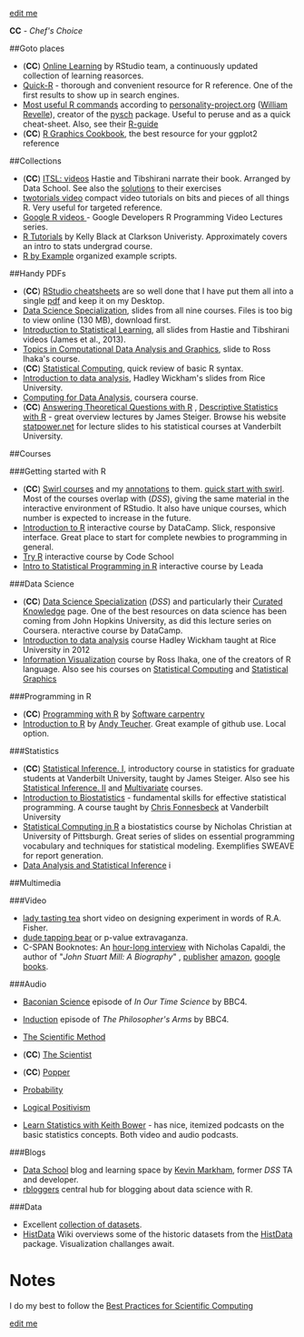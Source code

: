 [edit me](https://github.com/andkov/psy532/edit/master/resources.md)  

**CC** - *Chef's Choice*   

##Goto places 
- (**CC**) [Online Learning](http://www.rstudio.com/resources/training/online-learning/) by RStudio team,  a continuously updated collection of learning reasorces.    
- [Quick-R](http://www.statmethods.net/) - thorough and convenient resource for R reference. One of the first results to show up in search engines.   
- [Most useful R commands](http://www.personality-project.org/r/r.commands.html) according to [personality-project.org](http://www.personality-project.org/index.html) ([William Revelle](http://www.personality-project.org/revelle.html)), creator of the [pysch]() package. Useful to peruse and as a quick cheat-sheet. Also, see their [R-guide](http://personality-project.org/r/r.guide.html)
- (**CC**) [R Graphics Cookbook](http://www.cookbook-r.com/), the best resource for your ggplot2 reference



##Collections
- (**CC**) [ITSL: videos](http://www.r-bloggers.com/in-depth-introduction-to-machine-learning-in-15-hours-of-expert-videos/) Hastie and Tibshirani narrate their book.  Arranged by Data School. See also the [solutions](http://blog.princehonest.com/stat-learning/) to their exercises
- [twotorials video](http://www.twotorials.com/) compact video tutorials on bits and pieces of all things R. Very useful for targeted reference. 
- [Google R videos ](http://www.r-bloggers.com/google-developers-r-programming-video-lectures/) - Google Developers R Programming Video Lectures series. 
- [R Tutorials](http://www.cyclismo.org/tutorial/R/) by Kelly Black at Clarkson Univeristy. Approximately covers an intro to stats undergrad course.   
- [R by Example](http://www.mayin.org/ajayshah/KB/R/) organized example scripts.  


##Handy PDFs
- (**CC**) [RStudio cheatsheets](http://www.rstudio.com/resources/cheatsheets/) are so well done that I have put them all into a single [pdf](./materials/pdf/R_Studio_Cheat_Sheets.pdf) and keep it on my Desktop.   
- [Data Science Specialization](https://drive.google.com/file/d/0B8KlNxv-FHyjQ0R1QUM0cE4tQm8/view),  slides from all nine courses. Files is too big to view online (130 MB), download first.          
- [Introduction to Statistical Learning](https://drive.google.com/file/d/0B8KlNxv-FHyjSzJtWWw1NXNYSE0/view),  all slides  from Hastie and Tibshirani videos (James et al., 2013).    
- [Topics in Computational Data Analysis and Graphics](https://drive.google.com/file/d/0B8KlNxv-FHyjbXhGWGtCbTczSFk/view), slide to Ross Ihaka's course.    
- (**CC**) [Statistical Computing](./materials/pdf/slides/Ihaka_Murrell_(2015)_Statistical_Computing.pdf), quick review of basic R syntax. 
- [Introduction to data analysis](https://drive.google.com/file/d/0B8KlNxv-FHyjdTE3OVhad3kzSE0/view), Hadley Wickham's slides from Rice University.   
- [Computing for Data Analysis](), coursera course. 
- (**CC**) [Answering Theoretical Questions with R](http://statpower.net/Content/310/Lecture%20Notes/UsingR.pdf) , [Descriptive Statistics with R](http://statpower.net/Content/311/Lecture%20Notes/CH02.pdf) - great overview lectures by James Steiger. Browse his website [statpower.net](http://statpower.net/) for lecture slides to his statistical courses at Vanderbilt University.   

##Courses


###Getting started with R
- (**CC**) [Swirl courses](https://github.com/swirldev/swirl_courses) and my [annotations](./materials/swirl/course_notes.md) to them. [quick start with swirl](./materials/swirl/quickstart.md). Most of the courses overlap with (*DSS*), giving the same material in the interactive environment of RStudio. It also have unique courses, which number is expected to increase in the future. 
- [Introduction to R](https://www.datacamp.com/courses/introduction-to-r) interactive course by DataCamp. Slick, responsive interface. Great place to start for complete newbies to programming in general. 
- [Try R](http://tryr.codeschool.com/) interactive course by Code School
- [Intro to Statistical Programming in R](https://www.teamleada.com/tutorials/introduction-to-statistical-programming-in-r) interactive course by Leada
 


###Data Science
   
- (**CC**) [Data Science Specialization](https://github.com/DataScienceSpecialization) (*DSS*) and particularly their [Curated Knowledge](http://datasciencespecialization.github.io/curated/) page. One of the best resources on data science has been coming from John Hopkins University, as did this lecture series on Coursera. 
nteractive course by DataCamp. 
- [Introduction to data analysis](http://stat405.had.co.nz/) course Hadley Wickham taught at Rice University in 2012
- [Information Visualization](https://www.stat.auckland.ac.nz/~ihaka/courses/120/lectures.html) course by Ross Ihaka, one of the creators of R language. Also see his courses on [Statistical Computing](https://www.stat.auckland.ac.nz/~stats380/?Lecture_Slides) and  [Statistical Graphics](https://www.stat.auckland.ac.nz/~ihaka/courses/787/)

###Programming in R
    
- (**CC**) [Programming with R](http://swcarpentry.github.io/r-novice-inflammation/)  by [Software carpentry](http://software-carpentry.org/) 
- [Introduction to R](http://ateucher.github.io/rcourse_site/)  by [Andy Teucher](https://github.com/ateucher). Great example of github use. Local option.   


###Statistics
- (**CC**) [Statistical Inference. I](http://statpower.net/310LectureSlides.html), introductory course in statistics for graduate students at Vanderbilt University, taught by James Steiger. Also see his [Statistical Inference. II](http://statpower.net/311LectureSlides.html) and  [Multivariate](http://statpower.net/312LectureSlides.html) courses.   
- [Introduction to Biostatistics](http://stronginference.com/Bios6301/) - fundamental skills for effective statistical programming. A course taught by [Chris Fonnesbeck](https://github.com/fonnesbeck?tab=repositories) at Vanderbilt University    
- [Statistical Computing in R](http://www.pitt.edu/~njc23/) a biostatistics course by   Nicholas Christian at University of Pittsburgh.  Great series of slides on essential programming vocabulary and techniques  for statistical modeling. Exemplifies SWEAVE for report generation.  
- [Data Analysis and Statistical Inference](https://www.datacamp.com/courses/data-analysis-and-statistical-inference_mine-cetinkaya-rundel-by-datacamp) i
 


 

##Multimedia


###Video
- [lady tasting tea](https://www.youtube.com/watch?v=lgs7d5saFFc) short video on designing experiment in words of R.A. Fisher.    
- [dude tapping bear](https://www.youtube.com/watch?v=bVMVGHkt2cg) or p-value extravaganza.   
- C-SPAN Booknotes: An [hour-long interview](http://www.booknotes.org/Watch/181230-1/Nicholas+Capaldi.aspx) with Nicholas Capaldi, the author of "*John Stuart Mill: A Biography*" , [publisher](http://www.cambridge.org/ca/academic/subjects/philosophy/nineteenth-century-philosophy/john-stuart-mill-biography) [amazon](http://www.amazon.ca/John-Stuart-Mill-Nicholas-Capaldi-ebook/dp/B001CP9LO8/ref=sr_1_2?ie=UTF8&qid=1439638025&sr=8-2&keywords=John+Stuart+Mill%3A+A+Biography), [google books](https://books.google.ca/books/about/John_Stuart_Mill.html?id=rq-tLkiXsdUC&redir_esc=y). 


###Audio

- [Baconian Science](http://www.bbc.co.uk/programmes/b00jdb6c) episode of *In Our Time Science* by BBC4.  
- [Induction](http://www.bbc.co.uk/programmes/b04hvrr5) episode of *The Philosopher's Arms* by BBC4.   
- [The Scientific Method](http://www.bbc.co.uk/programmes/b01b1ljm)  
- (**CC**) [The Scientist](http://www.bbc.co.uk/programmes/p00548jq)  
- (**CC**) [Popper](http://www.bbc.co.uk/programmes/b00773y4)  
- [Probability](http://www.bbc.co.uk/programmes/b00bqf61)  
- [Logical Positivism](http://www.bbc.co.uk/programmes/b00lbsj3)  

- [Learn Statistics with Keith Bower](http://keithbower.com/) - has nice, itemized podcasts on the basic statistics concepts. Both video and audio podcasts. 

###Blogs 

- [Data School](http://www.dataschool.io/about/) blog and learning space by [Kevin Markham](https://github.com/justmarkham), former *DSS* TA and developer.    
- [rbloggers](http://www.r-bloggers.com/) central hub for blogging about data science with R.    


###Data 

- Excellent [collection of datasets](http://www.statsci.org/datasets.html).   
- [HistData](./data/HistData/Encyclopedia_HistData.md) Wiki overviews some of the historic datasets from the [HistData](./data/HistData/README.md) package. Visualization challanges await.   


# Notes  
I do my best to follow the [Best Practices for Scientific Computing](http://journals.plos.org/plosbiology/article?id=10.1371/journal.pbio.1001745)


[edit me](https://github.com/andkov/psy532/edit/master/resources.md)  
 
 
 
 
 
